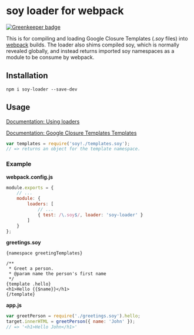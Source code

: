 # soy loader for webpack

[![Greenkeeper badge](https://badges.greenkeeper.io/vikr01/soy-loader.svg)](https://greenkeeper.io/)

This is for compiling and loading Google Closure Templates (*.soy* files) into [webpack](http://webpack.github.io/docs/what-is-webpack.html) builds. The loader also shims compiled soy, which is normally revealed globally, and instead returns imported soy namespaces as a module to be consume by webpack.

## Installation

`npm i soy-loader --save-dev`

## Usage

[Documentation: Using loaders](http://webpack.github.io/docs/using-loaders.html)

[Documentation: Google Closure Templates Templates](https://developers.google.com/closure/templates/index)

```javascript
var templates = require('soy!./templates.soy');
// => returns an object for the template namespace.
```

### Example

**webpack.config.js**
```javascript
module.exports = {
	// ...
	module: {
		loaders: [
			// ...
			{ test: /\.soy$/, loader: 'soy-loader' }
		]
	}
};

```

**greetings.soy**
```
{namespace greetingTemplates}

/**
 * Greet a person.
 * @param name the person's first name
 */
{template .hello}
<h1>Hello {{$name}}</h1>
{/template}
```

**app.js**
```javascript
var greetPerson = require('./greetings.soy').hello;
target.innerHTML = greetPerson({ name: 'John' });
// => '<h1>Hello John</h1>'
```
